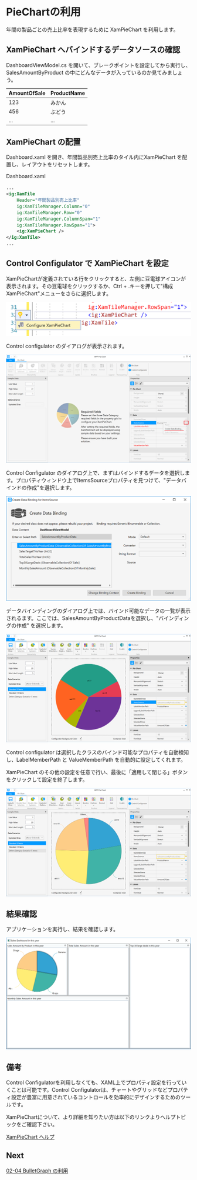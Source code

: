 # PieChartの利用

年間の製品ごとの売上比率を表現するために XamPieChart を利用します。

## XamPieChart へバインドするデータソースの確認

DashboardViewModel.cs を開いて、ブレークポイントを設定してから実行し、SalesAmountByProduct の中にどんなデータが入っているのか見てみましょう。

| AmountOfSale | ProductName |
----|---- 
| 123 | みかん |
| 456 | ぶどう |
| ... | ... |

## XamPieChart の配置

Dashboard.xaml を開き、年間製品別売上比率のタイル内にXamPieChart を配置し、レイアウトをリセットします。

Dashboard.xaml

```xml
...
<ig:XamTile
    Header="年間製品別売上比率"
    ig:XamTileManager.Column="0"
    ig:XamTileManager.Row="0" 
    ig:XamTileManager.ColumnSpan="1"
    ig:XamTileManager.RowSpan="1">
    <ig:XamPieChart />
</ig:XamTile>
...
```

## Control Configulator で XamPieChart を設定

XamPieChartが定義されている行をクリックすると、左側に豆電球アイコンが表示されます。その豆電球をクリックするか、Ctrl + .キーを押して"構成 XamPieChart"メニューをさらに選択します。

![](../assets/02-03-01.png)

Control configulator のダイアログが表示されます。

![](../assets/02-03-02.png)

Control Configulator のダイアログ上で、まずはバインドするデータを選択します。プロパティウィンドウ上でItemsSourceプロパティを見つけて、"データバインドの作成"を選択します。

![](../assets/02-03-03.png)

データバインディングのダイアログ上では、バインド可能なデータの一覧が表示されるます。ここでは、SalesAmountByProductDataを選択し、"バインディングの作成" を選択します。

![](../assets/02-03-04.png)

Control configulator は選択したクラスのバインド可能なプロパティを自動検知し、LabelMemberPath と ValueMemberPath を自動的に設定してくれます。

XamPieChart のその他の設定を任意で行い、最後に「適用して閉じる」ボタンをクリックして設定を終了します。

![](../assets/02-03-05.png)

## 結果確認

アプリケーションを実行し、結果を確認します。

![](../assets/02-03-06.png)

## 備考
Control Configulatorを利用しなくても、XAML上でプロパティ設定を行っていくことは可能です。Control Configulatorは、チャートやグリッドなどプロパティ設定が豊富に用意されているコントロールを効率的にデザインするためのツールです。

XamPieChartについて、より詳細を知りたい方は以下のリンクよりヘルプトピックをご確認下さい。

[XamPieChart ヘルプ](https://jp.infragistics.com/help/wpf/piechart-getting-started-with-piechart)

## Next
[02-04 BulletGraph の利用](02-04-Configure-BulletGraph.md)
